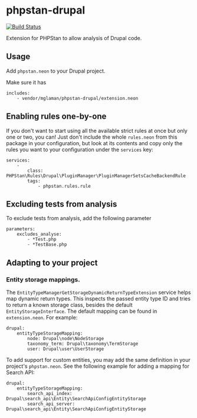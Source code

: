 # phpstan-drupal

[![Build Status](https://travis-ci.com/mglaman/phpstan-drupal.svg?branch=master)](https://travis-ci.com/mglaman/phpstan-drupal)

Extension for PHPStan to allow analysis of Drupal code.

## Usage

Add `phpstan.neon` to your Drupal project.

Make sure it has

```neon
includes:
	- vendor/mglaman/phpstan-drupal/extension.neon
```

## Enabling rules one-by-one

If you don't want to start using all the available strict rules at once but only one or two, you can! Just don't include 
the whole `rules.neon` from this package in your configuration, but look at its contents and copy only the rules you 
want to your configuration under the `services` key:

```
services:
	-
		class: PHPStan\Rules\Drupal\PluginManager\PluginManagerSetsCacheBackendRule
		tags:
			- phpstan.rules.rule
```

## Excluding tests from analysis

To exclude tests from analysis, add the following parameter

```
parameters:
	excludes_analyse:
		- *Test.php
		- *TestBase.php
```

## Adapting to your project

### Entity storage mappings.

The `EntityTypeManagerGetStorageDynamicReturnTypeExtension` service helps map dynamic return types. This inspects the 
passed entity type ID and tries to return a known storage class, besides the default `EntityStorageInterface`. The
default mapping can be found in `extension.neon`. For example:

```
drupal:
	entityTypeStorageMapping:
		node: Drupal\node\NodeStorage
		taxonomy_term: Drupal\taxonomy\TermStorage
		user: Drupal\user\UserStorage
```

To add support for custom entities, you may add the same definition in your project's `phpstan.neon`. See the following
example for adding a mapping for Search API:

```
drupal:
	entityTypeStorageMapping:
		search_api_index: Drupal\search_api\Entity\SearchApiConfigEntityStorage
		search_api_server: Drupal\search_api\Entity\SearchApiConfigEntityStorage
```
